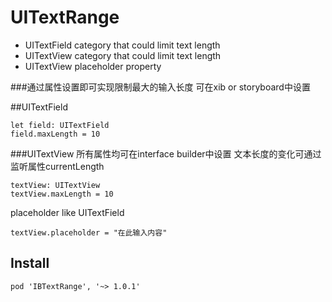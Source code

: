 # UITextRange

* UITextField category that could limit text length
* UITextView  category that could limit text length
* UITextView placeholder property


###通过属性设置即可实现限制最大的输入长度
可在xib or storyboard中设置

##UITextField
``` 
let field: UITextField
field.maxLength = 10
```

###UITextView 所有属性均可在interface builder中设置 文本长度的变化可通过监听属性currentLength
```
textView: UITextView
textView.maxLength = 10
```
placeholder like UITextField

```
textView.placeholder = "在此输入内容"
```






## Install

```
pod 'IBTextRange', '~> 1.0.1'
```